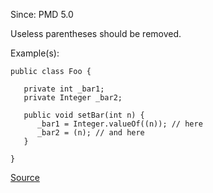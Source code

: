 Since: PMD 5.0

Useless parentheses should be removed.

Example(s):
```
public class Foo {

   private int _bar1;
   private Integer _bar2;

   public void setBar(int n) {
      _bar1 = Integer.valueOf((n)); // here
      _bar2 = (n); // and here
   }

}
```

[Source](https://pmd.github.io/pmd-5.6.1/pmd-java/rules/java/unnecessary.html#UselessParentheses)
